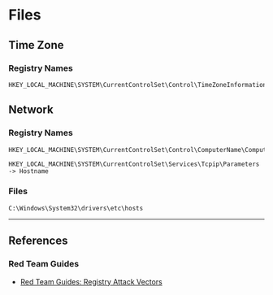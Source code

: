 # Files

## Time Zone

### Registry Names

```
HKEY_LOCAL_MACHINE\SYSTEM\CurrentControlSet\Control\TimeZoneInformation
```

## Network

### Registry Names

```
HKEY_LOCAL_MACHINE\SYSTEM\CurrentControlSet\Control\ComputerName\ComputerName

HKEY_LOCAL_MACHINE\SYSTEM\CurrentControlSet\Services\Tcpip\Parameters -> Hostname
```

### Files

```
C:\Windows\System32\drivers\etc\hosts
```

---
## References

### Red Team Guides

- [Red Team Guides: Registry Attack Vectors](https://blog.redteamguides.com/registry-attack-vectorsrtc0018)